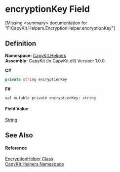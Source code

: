 # encryptionKey Field


\[Missing &lt;summary&gt; documentation for "F:CapyKit.Helpers.EncryptionHelper.encryptionKey"\]



## Definition
**Namespace:** <a href="N_CapyKit_Helpers.md">CapyKit.Helpers</a>  
**Assembly:** CapyKit (in CapyKit.dll) Version: 1.0.0

**C#**
``` C#
private string encryptionKey
```
**F#**
``` F#
val mutable private encryptionKey: string
```



#### Field Value
<a href="https://learn.microsoft.com/dotnet/api/system.string" target="_blank" rel="noopener noreferrer">String</a>

## See Also


#### Reference
<a href="T_CapyKit_Helpers_EncryptionHelper.md">EncryptionHelper Class</a>  
<a href="N_CapyKit_Helpers.md">CapyKit.Helpers Namespace</a>  
